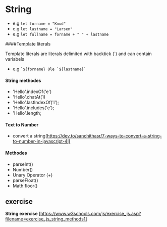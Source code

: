 # String

- e.g `let forname = "Knud"`
- e.g `let lastname = "Larsen"`
- e.g `let fullname = forname + " " + lastname `

####Template literals

Template literals are literals delimited with backtick (`) and can contain variabels

- e.g `` `${forname} Ole `${lastname}` ``

#### String methodes

- 'Hello'.indexOf('e')
- 'Hello'.chatAt(1)
- 'Hello'.lastIndexOf('l');
- 'Hello'.includes('e');
- 'Hello'.length;

#### Text to Number

- convert a string[https://dev.to/sanchithasr/7-ways-to-convert-a-string-to-number-in-javascript-4l]

#### Methodes

- parseInt()
- Number()
- Unary Operator (+)
- parseFloat()
- Math.floor()

## exercise

**String exercise** [https://www.w3schools.com/js/exercise_js.asp?filename=exercise_js_string_methods1]
